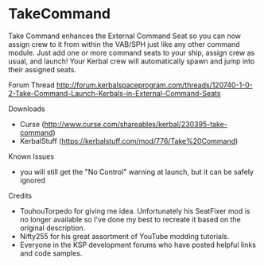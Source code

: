 # TakeCommand
Take Command enhances the External Command Seat so you can now assign crew to it from within the VAB/SPH just like any other command module.  Just add one or more command seats to your ship, assign crew as usual, and launch!  Your Kerbal crew will automatically spawn and jump into their assigned seats.

Forum Thread
http://forum.kerbalspaceprogram.com/threads/120740-1-0-2-Take-Command-Launch-Kerbals-in-External-Command-Seats

Downloads
- Curse (http://www.curse.com/shareables/kerbal/230395-take-command)
- KerbalStuff (https://kerbalstuff.com/mod/776/Take%20Command)

Known Issues
- you will still get the "No Control" warning at launch, but it can be safely ignored

Credits
- TouhouTorpedo for giving me idea.  Unfortunately his SeatFixer mod is no longer available so I've done my best to recreate it based on the original description.
- Nifty255 for his great assortment of YouTube modding tutorials.
- Everyone in the KSP development forums who have posted helpful links and code samples.
